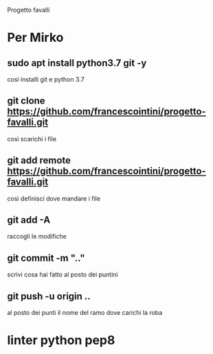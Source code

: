 Progetto favalli


# Per Mirko
## sudo apt install python3.7 git -y
così installi git e python 3.7

## git clone https://github.com/francescointini/progetto-favalli.git
così scarichi i file

## git add remote https://github.com/francescointini/progetto-favalli.git
così definisci dove mandare i file
## git add -A
raccogli le modifiche 
## git commit -m ".."
scrivi cosa hai fatto al posto dei puntini
## git push -u origin ..
al posto dei punti il nome del ramo dove carichi la roba


# linter python pep8
